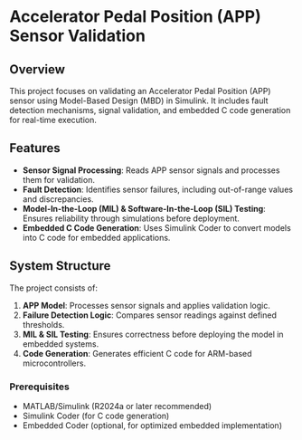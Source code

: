 # Accelerator Pedal Position (APP) Sensor Validation

## Overview
This project focuses on validating an Accelerator Pedal Position (APP) sensor using Model-Based Design (MBD) in Simulink. It includes fault detection mechanisms, signal validation, and embedded C code generation for real-time execution.

## Features
- **Sensor Signal Processing**: Reads APP sensor signals and processes them for validation.
- **Fault Detection**: Identifies sensor failures, including out-of-range values and discrepancies.
- **Model-In-the-Loop (MIL) & Software-In-the-Loop (SIL) Testing**: Ensures reliability through simulations before deployment.
- **Embedded C Code Generation**: Uses Simulink Coder to convert models into C code for embedded applications.

## System Structure
The project consists of:
1. **APP Model**: Processes sensor signals and applies validation logic.
2. **Failure Detection Logic**: Compares sensor readings against defined thresholds.
3. **MIL & SIL Testing**: Ensures correctness before deploying the model in embedded systems.
4. **Code Generation**: Generates efficient C code for ARM-based microcontrollers.


### Prerequisites
- MATLAB/Simulink (R2024a or later recommended)
- Simulink Coder (for C code generation)
- Embedded Coder (optional, for optimized embedded implementation)

